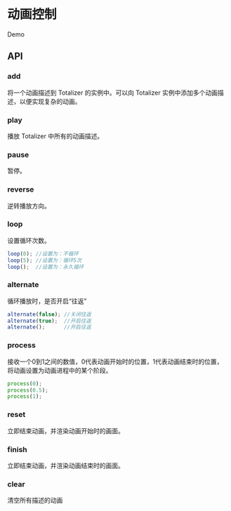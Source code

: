 # 动画控制
Demo

<ClientOnly>
  <Methods/>
</ClientOnly>


## API

### add

将一个动画描述到 Totalizer 的实例中。可以向 Totalizer 实例中添加多个动画描述，以便实现复杂的动画。

### play

播放 Totalizer 中所有的动画描述。

### pause

暂停。

### reverse

逆转播放方向。

### loop

设置循环次数。

``` javascript
loop(0); //设置为：不循环
loop(5); //设置为：循环5次
loop();  //设置为：永久循环
```

### alternate
循环播放时，是否开启“往返”

``` javascript
alternate(false); //关闭往返
alternate(true);  //开启往返
alternate();      //开启往返
```

### process

接收一个0到1之间的数值，0代表动画开始时的位置，1代表动画结束时的位置，将动画设置为动画进程中的某个阶段。


``` javascript
process(0);
process(0.5);
process(1);
```
### reset
立即结束动画，并渲染动画开始时的画面。

### finish

立即结束动画，并渲染动画结束时的画面。

### clear

清空所有描述的动画
